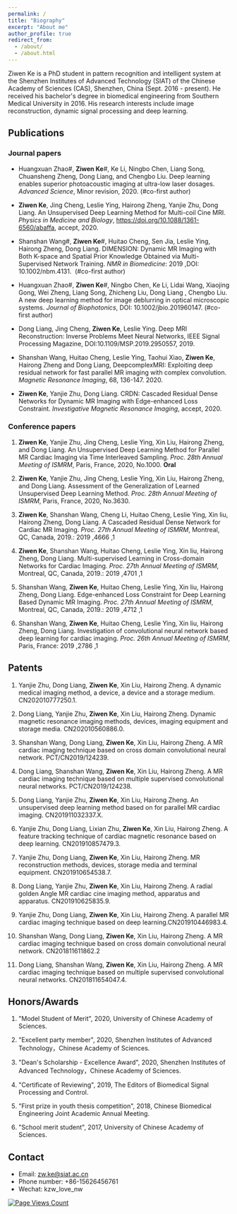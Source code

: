 ```yaml
---
permalink: /
title: "Biography"
excerpt: "About me"
author_profile: true
redirect_from: 
  - /about/
  - /about.html
---
```


Ziwen Ke is a PhD student in pattern recognition and intelligent system at the Shenzhen Institutes of Advanced Technology (SIAT) of the Chinese Academy of Sciences (CAS), Shenzhen, China (Sept. 2016 - present). He received his bachelor's degree in biomedical engineering from Southern Medical University in 2016. His research interests include image reconstruction, dynamic signal processing and deep learning.

## Publications
### Journal papers
- Huangxuan Zhao#, **Ziwen Ke**#, Ke Li, Ningbo Chen, Liang Song, Chuansheng Zheng, Dong Liang, and Chengbo Liu. Deep learning enables superior photoacoustic imaging at ultra-low laser dosages. *Advanced Science*, Minor revision, 2020. (#co-first author)
- **Ziwen Ke**, Jing Cheng, Leslie Ying, Hairong Zheng, Yanjie Zhu, Dong Liang. An Unsupervised Deep Learning Method for Multi-coil Cine MRI. *Physics in Medicine and Biology*, https://doi.org/10.1088/1361-6560/abaffa, accept, 2020.

- Shanshan Wang#, **Ziwen Ke**#, Huitao Cheng, Sen Jia, Leslie Ying, Hairong Zheng, Dong Liang. DIMENSION: Dynamic MR Imaging with Both K-space and Spatial Prior Knowledge Obtained via Multi-Supervised Network Training. *NMR in Biomedicine*: 2019 ,DOI: 10.1002/nbm.4131.  (#co-first author)

- Huangxuan Zhao#, **Ziwen Ke**#, Ningbo Chen, Ke Li, Lidai Wang, Xiaojing Gong, Wei Zheng, Liang Song, Zhicheng Liu, Dong Liang , Chengbo Liu. A new deep learning method for image deblurring in optical microscopic systems. *Journal of Biophotonics*, DOI: 10.1002/jbio.201960147. (#co-first author)

- Dong Liang, Jing Cheng, **Ziwen Ke**, Leslie Ying. Deep MRI Reconstruction: Inverse Problems Meet Neural Networks, IEEE Signal Processing Magazine, DOI:10.1109/MSP.2019.2950557, 2019. 

- Shanshan Wang, Huitao Cheng, Leslie Ying, Taohui Xiao, **Ziwen Ke**, Hairong Zheng and Dong Liang, DeepcomplexMRI: Exploiting deep residual network for fast parallel MR imaging with complex convolution. *Magnetic Resonance Imaging*, 68, 136-147. 2020. 

- **Ziwen Ke**, Yanjie Zhu, Dong Liang. CRDN: Cascaded Residual Dense Networks for Dynamic MR Imaging with Edge-enhanced Loss Constraint. *Investigative Magnetic Resonance Imaging*, accept, 2020.


### Conference papers
1. **Ziwen Ke**, Yanjie Zhu, Jing Cheng, Leslie Ying, Xin Liu, Hairong Zheng, and Dong Liang. An Unsupervised Deep Learning Method for Parallel MR Cardiac Imaging via Time Interleaved Sampling. *Proc. 28th Annual Meeting of ISMRM*, Paris, France, 2020, No.1000. **Oral**

2. **Ziwen Ke**, Yanjie Zhu, Jing Cheng, Leslie Ying, Xin Liu, Hairong Zheng, and Dong Liang. Assessment of the Generalization of Learned Unsupervised Deep Learning Method. *Proc. 28th Annual Meeting of ISMRM*, Paris, France, 2020, No.3630.

3. **Ziwen Ke**, Shanshan Wang, Cheng Li, Huitao Cheng, Leslie Ying, Xin liu, Hairong Zheng, Dong Liang. A Cascaded Residual Dense Network for Cardiac MR Imaging. *Proc. 27th Annual Meeting of ISMRM*, Montreal, QC, Canada, 2019.: 2019 ,4666 ,1

4. **Ziwen Ke**, Shanshan Wang, Huitao Cheng, Leslie Ying, Xin liu, Hairong Zheng, Dong Liang. Multi-supervised Learning in Cross-domain Networks for Cardiac Imaging. *Proc. 27th Annual Meeting of ISMRM*, Montreal, QC, Canada, 2019.: 2019 ,4701 ,1

5. Shanshan Wang, **Ziwen Ke**, Huitao Cheng, Leslie Ying, Xin liu, Hairong Zheng, Dong Liang. Edge-enhanced Loss Constraint for Deep Learning Based Dynamic MR Imaging. *Proc. 27th Annual Meeting of ISMRM*, Montreal, QC, Canada, 2019.: 2019 ,4712 ,1 

6. Shanshan Wang, **Ziwen Ke**, Huitao Cheng, Leslie Ying, Xin liu, Hairong Zheng, Dong Liang. Investigation of convolutional neural network based deep learning for cardiac imaging. *Proc. 26th Annual Meeting of ISMRM*, Paris, France: 2019 ,2786 ,1

## Patents 
1. Yanjie Zhu, Dong Liang, **Ziwen Ke**, Xin Liu, Hairong Zheng. A dynamic medical imaging method, a device, a device and a storage medium. CN202010777250.1.

2. Dong Liang, Yanjie Zhu, **Ziwen Ke**, Xin Liu, Hairong Zheng. Dynamic magnetic resonance imaging methods, devices, imaging equipment and storage media. CN202010560886.0.

3. Shanshan Wang, Dong Liang, **Ziwen Ke**, Xin Liu, Hairong Zheng. A MR cardiac imaging technique based on cross domain convolutional neural network. PCT/CN2019/124239.

4. Dong Liang, Shanshan Wang, **Ziwen Ke**, Xin Liu, Hairong Zheng. A MR cardiac imaging technique based on multiple supervised convolutional neural networks. PCT/CN2019/124238.

5. Dong Liang, Yanjie Zhu, **Ziwen Ke**, Xin Liu, Hairong Zheng. An unsupervised deep learning method based on for parallel MR cardiac imaging. CN201911032337.X.

6. Yanjie Zhu, Dong Liang, Lixian Zhu, **Ziwen Ke**, Xin Liu, Hairong Zheng. A feature tracking technique of cardiac magnetic resonance based on deep learning. CN201910857479.3.

7. Yanjie Zhu, Dong Liang, **Ziwen Ke**, Xin Liu, Hairong Zheng. MR reconstruction methods, devices, storage media and terminal equipment. CN201910654538.7.

8. Dong Liang, Yanjie Zhu, **Ziwen Ke**, Xin Liu, Hairong Zheng. A radial golden Angle MR cardiac cine imaging method, apparatus and apparatus. CN201910625835.9.

9. Yanjie Zhu, Dong Liang, **Ziwen Ke**, Xin Liu, Hairong Zheng. A parallel MR cardiac imaging technique based on deep learning.CN201910446983.4.

10. Shanshan Wang, Dong Liang, **Ziwen Ke**, Xin Liu, Hairong Zheng. A MR cardiac imaging technique based on cross domain convolutional neural network. CN201811611862.2

11. Dong Liang, Shanshan Wang, **Ziwen Ke**, Xin Liu, Hairong Zheng. A MR cardiac imaging technique based on multiple supervised convolutional neural networks. CN201811654047.4.

## Honors/Awards
1. "Model Student of Merit", 2020, University of Chinese Academy of Sciences.

2. "Excellent party member", 2020, Shenzhen Institutes of Advanced Technology，Chinese Academy of Sciences.

3. "Dean's Scholarship - Excellence Award", 2020, Shenzhen Institutes of Advanced Technology，Chinese Academy of Sciences.

4. "Certificate of Reviewing", 2019, The Editors of Biomedical Signal Processing and Control.

5. "First prize in youth thesis competition", 2018, Chinese Biomedical Engineering Joint Academic Annual Meeting.

6. "School merit student", 2017, University of Chinese Academy of Sciences.


## Contact
- Email: zw.ke@siat.ac.cn
- Phone number: +86-15626456761
- Wechat: kzw_love_nw

[![Page Views Count](https://badges.toozhao.com/badges/01EH68SP50A8S6PDGXY8Q0QSSE/green.svg)](https://badges.toozhao.com/badges/01EH68SP50A8S6PDGXY8Q0QSSE/green.svg "Get your own page views count badge on badges.toozhao.com")
